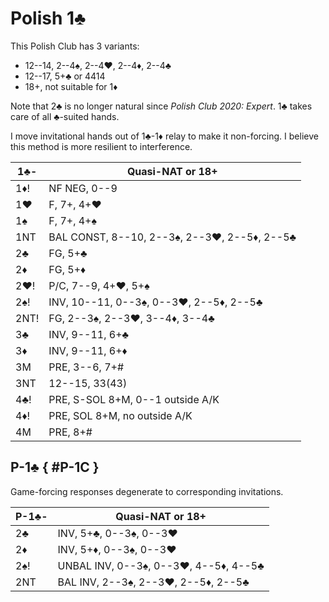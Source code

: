 # Polish 1♣

This Polish Club has 3 variants:

- 12--14, 2--4♠, 2--4♥, 2--4♦, 2--4♣
- 12--17, 5+♣ or 4414
- 18+, not suitable for 1♦

Note that 2♣ is no longer natural since *Polish Club 2020: Expert*.  1♣ takes
care of all ♣-suited hands.

I move invitational hands out of 1♣-1♦ relay to make it non-forcing.  I believe
this method is more resilient to interference.

| 1♣-  | Quasi-NAT or 18+ |
|------|------------------|
| 1♦!  | NF NEG, 0--9
| 1♥   | F, 7+, 4+♥
| 1♠   | F, 7+, 4+♠
| 1NT  | BAL CONST, 8--10, 2--3♠, 2--3♥, 2--5♦, 2--5♣
| 2♣   | FG, 5+♣
| 2♦   | FG, 5+♦
| 2♥!  | P/C, 7--9, 4+♥, 5+♠
| 2♠!  | INV, 10--11, 0--3♠, 0--3♥, 2--5♦, 2--5♣
| 2NT! | FG, 2--3♠, 2--3♥, 3--4♦, 3--4♣
| 3♣   | INV, 9--11, 6+♣
| 3♦   | INV, 9--11, 6+♦
| 3M   | PRE, 3--6, 7+#
| 3NT  | 12--15, 33(43)
| 4♣!  | PRE, S-SOL 8+M, 0--1 outside A/K
| 4♦!  | PRE, SOL 8+M, no outside A/K
| 4M   | PRE, 8+#

## P-1♣ { #P-1C }

Game-forcing responses degenerate to corresponding invitations.

| P-1♣- | Quasi-NAT or 18+ |
|-------|------------------|
| 2♣    | INV, 5+♣, 0--3♠, 0--3♥
| 2♦    | INV, 5+♦, 0--3♠, 0--3♥
| 2♠!   | UNBAL INV, 0--3♠, 0--3♥, 4--5♦, 4--5♣
| 2NT   | BAL INV, 2--3♠, 2--3♥, 2--5♦, 2--5♣